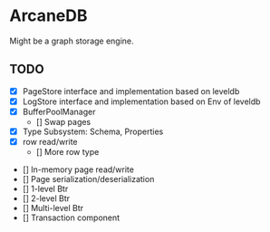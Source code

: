 # ArcaneDB

Might be a graph storage engine.

## TODO

- [x] PageStore interface and implementation based on leveldb
- [x] LogStore interface and implementation based on Env of leveldb
- [x] BufferPoolManager
  - [] Swap pages
- [x] Type Subsystem: Schema, Properties
- [x] row read/write
  - [] More row type
- [] In-memory page read/write
- [] Page serialization/deserialization
- [] 1-level Btr
- [] 2-level Btr
- [] Multi-level Btr
- [] Transaction component
